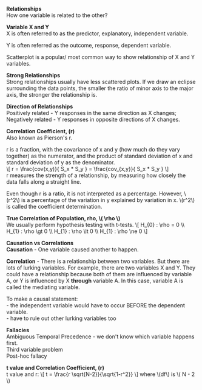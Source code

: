 <!--
.. title: Inferential Statistics - Correlations
.. slug: lesson-14
.. date: 2016-11-07 13:33:58 UTC+08:00
.. tags: inferential-statistics, Correlations
.. category:
.. link:
.. description:
.. type: text
-->

**Relationships**     
How one variable is related to the other?

**Variable X and Y**      
X is often referred to as the predictor, explanatory, independent variable.      

Y is often referred as the outcome, response, dependent variable.  

Scatterplot is a popular/ most common way to show relationship of X and Y variables.      

**Strong Relationships**      
Strong relationships usually have less scattered plots.  If we draw an eclipse surrounding the data points, the smaller the ratio of minor axis to the major axis, the stronger the relationship is.  

**Direction of Relationships**         
Positively related - Y responses in the same direction as X changes; Negatively related - Y responses in opposite directions of X changes.

**Correlation Coefficient, (r)**      
Also known as Pierson's r.  

r is a fraction, with the covariance of x and y (how much do they vary together) as the numerator, and the product of standard deviation of x  and standard deviation of y as the denominator.  
\\[
  r = \frac{cov(x,y)}{ S_x * S_y } = \frac{cov_{x,y}}{ S_x * S_y }
\\]    
r measures the strength of a relationship, by measuring how closely the data falls along a straight line.      

Even though r is a ratio, it is not interpreted as a percentage.  However, \\(r^2\\) is a percentage of the variation in y explained by variation in x.  \\(r^2\\) is called the coefficient determination.       

**True Correlation of Population, rho, \\( \rho \\)**       
We usually perform hypothesis testing with t-tests.
\\[
  H_{0} : \rho = 0 \\\\
  H_{1} : \rho \gt 0 \\\\
  H_{1} : \rho \lt 0 \\\\
  H_{1} : \rho \ne 0
\\]

**Causation vs Correlations**      
**Causation** - One variable caused another to happen.     

**Correlation** - There is a relationship between two variables.  But there are lots of lurking variables.  For example, there are two variables X and Y.  They could have a relationship because both of them are influenced by variable A, or Y is influenced by X **through** variable A.  In this case, variable A is called the mediating variable.  

To make a causal statement:   
     - the independent variable would have to occur BEFORE the dependent variable.  
     - have to rule out other lurking variables too

**Fallacies**    
Ambiguous Temporal Precedence - we don't know which variable happens first.     
Third variable problem      
Post-hoc fallacy      


**t value and Correlation Coefficient, (r)**     
t value and r:
\\[
  t = \frac{r  \sqrt{N-2}}{\sqrt{1-r^2}}
\\]
where \\(df\\) is \\( N - 2 \\)
